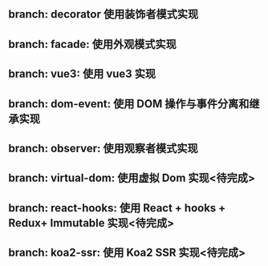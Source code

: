 ## branch: decorator 使用装饰者模式实现

## branch: facade: 使用外观模式实现

## branch: vue3: 使用 vue3 实现

## branch: dom-event: 使用 DOM 操作与事件分离和继承实现

## branch: observer: 使用观察者模式实现

## branch: virtual-dom: 使用虚拟 Dom 实现<待完成>

## branch: react-hooks: 使用 React + hooks + Redux+ Immutable 实现<待完成>

## branch: koa2-ssr: 使用 Koa2 SSR 实现<待完成>
